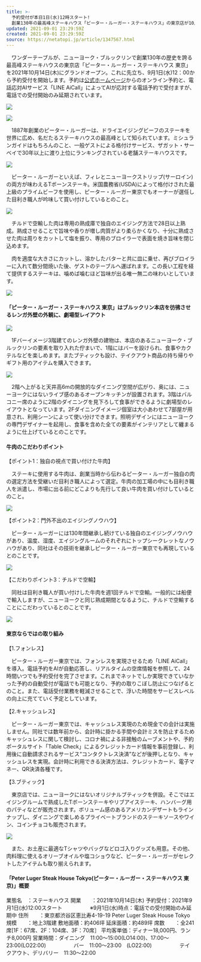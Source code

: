 ```yaml
---
title: >-
  予約受付が本日1日(水)12時スタート!
  創業130年の最高峰ステーキハウス「ピーター・ルーガー・ステーキハウス」の東京店が10月オープン～完全キャッシュレスや、ブティック併設など東京店ならではの取り組みも
updated: 2021-09-01 23:29:59Z
created: 2021-09-01 23:29:59Z
source: https://netatopi.jp/article/1347567.html
---
```


　ワンダーテーブルが、ニューヨーク・ブルックリンで創業130年の歴史を誇る最高峰ステーキハウスの東京店「ピーター・ルーガー・ステーキハウス 東京」を2021年10月14日(木)にグランドオープン。これに先立ち、9月1日(水)12：00から予約受付を開始します。予約は[公式ホームページ](https://peterluger.co.jp/)からのオンライン予約と、電話応対AIサービス「LINE AiCall」によってAIが応対する電話予約で受付ますが、電話での受付開始のみ延期されています。

[![](https://netatopi.jp/img/ntp/docs/1347/567/6_s.jpg)](https://netatopi.jp/img/ntp/docs/1347/567/html/6_o.jpg.html)

![](https://netatopi.jp/img/ntp/parts/loading-s.gif)

　1887年創業のピーター・ルーガーは、ドライエイジングビーフのステーキを世界に広め、名だたるステーキハウスの最高峰として知られています。ミシュランガイドはもちろんのこと、一般ゲストによる格付けサービス、ザガット・サーベイで30年以上に渡り上位にランキングされている老舗ステーキハウスです。

[![](https://netatopi.jp/img/ntp/parts/loading-s.gif)](https://netatopi.jp/img/ntp/docs/1347/567/html/7_o.jpg.html)

　ピーター・ルーガーといえば、フィレとニューヨークストリップ(サーロイン)の両方が味わえるTボーンステーキ。米国農務省(USDA)によって格付けされた最上級のプライムビーフを使用し、ピーター・ルーガー東京でもオーナーが選任した目利き職人が吟味して買い付けしているとのこと。

[![](https://netatopi.jp/img/ntp/parts/loading-s.gif)](https://netatopi.jp/img/ntp/docs/1347/567/html/8_o.jpg.html)

　チルドで空輸した肉は専用の熟成庫で独自のエイジング方法で28日以上熟成。熟成させることで旨味や香りが増し肉質がより柔らかくなり、十分に熟成させた肉は周りをカットして塩を振り、専用のブロイラーで表面を焼き旨味を閉じ込めます。

　肉を適度な大きさにカットし、溶かしたバターと共に皿に乗せ、再びブロイラーに入れて数分間焼いた後、ゲストのテーブルへ運ばれます。この長い工程を経て提供するステーキは、噛めば噛むほど旨味が出る唯一無二の味わいとしています。

[![](https://netatopi.jp/img/ntp/parts/loading-s.gif)](https://netatopi.jp/img/ntp/docs/1347/567/html/2.jpg.html)

#### 「ピーター・ルーガー・ステーキハウス 東京」はブルックリン本店を彷彿させるレンガ外壁の外観に、劇場型レイアウト

[![](https://netatopi.jp/img/ntp/parts/loading-s.gif)](https://netatopi.jp/img/ntp/docs/1347/567/html/13_o.jpg.html)

　1Fバーイメージ3階建てのレンガ外壁の建物は、本店のあるニューヨーク・ブルックリンの要素を取り入れた佇まいで、1階にはバーを設けられ、食事やカクテルなどを楽しめます。またブティックも設け、テイクアウト商品の持ち帰りやギフト用のアイテムを購入できます。

[![](https://netatopi.jp/img/ntp/parts/loading-s.gif)](https://netatopi.jp/img/ntp/docs/1347/567/html/14_o.jpg.html)

　2階へ上がると天井高6mの開放的なダイニング空間が広がり、奥には、ニューヨークにはないライブ感のあるオープンキッチンが設置されます。3階はバルコニー席のように2階のダイニングを見下ろして食事ができるように劇場型のレイアウトとなっています。2Fダイニングイメージ個室は大小あわせて7部屋が用意され、利用シーンによって使い分けできます。照明デザインにはニューヨークの専門デザイナーを起用し、食事を含めた全ての要素がインテリアとして纏まるように仕上げているとのことです。

#### 牛肉のこだわりポイント

【ポイント1：独自の視点で買い付けた牛肉】

　ステーキに使用する牛肉は、創業当時から伝わるピーター・ルーガー独自の肉の選定方法を受継いだ目利き職人によって選定。牛肉の加工場の中にも目利き職人を派遣し、市場に出る前にどこよりも先行して良い牛肉を買い付けしているとのこと。

[![](https://netatopi.jp/img/ntp/parts/loading-s.gif)](https://netatopi.jp/img/ntp/docs/1347/567/html/9_o.jpg.html)

【ポイント2：門外不出のエイジングノウハウ】

　ピーター・ルーガーには130年間継承し続けている独自のエイジングノウハウがあり、温度、湿度、エイジングルームのそれぞれにトップシークレットなノウハウがあり、同社はその技術を継承しピーター・ルーガー東京でも再現しているとのことです。

[![](https://netatopi.jp/img/ntp/parts/loading-s.gif)](https://netatopi.jp/img/ntp/docs/1347/567/html/10_o.jpg.html)

【こだわりポイント3：チルドで空輸】

　同社は目利き職人が買い付けした牛肉を週1回チルドで空輸。一般的には船便で輸入しますが、ニューヨークと同じ熟成期間となるように、チルドで空輸することにこだわっているとのことです。

[![](https://netatopi.jp/img/ntp/parts/loading-s.gif)](https://netatopi.jp/img/ntp/docs/1347/567/html/12_o.jpg.html)

#### 東京ならではの取り組み

【1.フォンレス】

　ピーター・ルーガー東京では、フォンレスを実現させるため「LINE AiCall」を導入。電話予約をAIが自動応答し、リアルタイムの空席情報を参照して、24時間いつでも予約受付を完了させます。これまでネットでしか実現できていなかった予約の自動受付が電話でも可能となり、予約の取りこぼし防止につなげるとのこと。また、電話受付業務を軽減させることで、浮いた時間をサービスレベルの向上に充てていく予定としています。

【2.キャッシュレス】

　ピーター・ルーガー東京では、キャッシュレス実現のため現金での会計は実施しません。同社では数年前から、会計時に掛かる手間や会計ミスを防止するためキャッシュレスに関して検討し、コロナ禍による非接触のムーブメントや、予約ポータルサイト「Table Check」によるクレジットカード情報を事前登録し、利用後に自動請求されるサービス“コンタクトレス決済”などが後押しとなり、キャッシュレスを実現。会計時に利用できる決済方法は、クレジットカード、電子マネー、QR決済各種です。

【3.ブティック】

　東京店では、ニューヨークにはないオリジナルブティックを併設。そこではエイジングルームで熟成したTボーンステーキやリブアイステーキ、ハンバーグ用のパティなどが販売されます。ボリューム感のあるアメリカンデザートもラインナップし、ダイニングで楽しめるプライベートブランドのステーキソースやワイン、コインチョコも販売されます。

[![](https://netatopi.jp/img/ntp/parts/loading-s.gif)](https://netatopi.jp/img/ntp/docs/1347/567/html/11_o.jpg.html)

　また、お土産に最適なTシャツやバッグなどロゴ入りグッズも用意。その他、肉料理に使えるオリーブオイルや塩コショウなど、ピーター・ルーガーがセレクトしたアイテムも取り揃えられます。

#### 「Peter Luger Steak House Tokyo(ピーター・ルーガー・ステーキハウス 東京)」概要

業態名　：ステーキハウス
開業　　：2021年10月14日(木)
予約受付：2021年9月1日(水)12:00スタート
　　　　　※9月1日(水)時点：電話での受付開始のみ延期中
住所　　：東京都渋谷区恵比寿4-19-19 Peter Luger Steak House Tokyo
規模　　：地上3階建
敷地面積：約406坪
延床面積：約489坪
席数　　：全241席[1F：67席、2F：104席、3F：70席］
平均客単価：ディナー18,000円、ランチ8,000円
営業時間：ダイニング　11:00～15:00(LO14:00)、17:00～23:00(LO22:00)
　　　　　バー　11:00～23:00　(LO22:00)
　　　　　テイクアウト、デリバリー　11:30～22:00